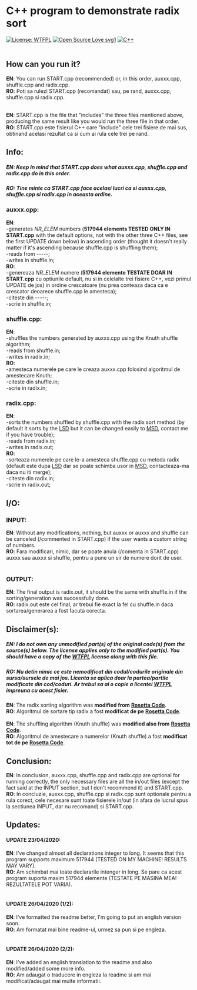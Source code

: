 # C++ program to demonstrate radix sort
[![License: WTFPL](https://img.shields.io/badge/License-WTFPL-brightgreen.svg)](http://www.wtfpl.net/about/)
[![Open Source Love svg1](https://badges.frapsoft.com/os/v1/open-source.svg?v=103)](https://github.com/ellerbrock/open-source-badges/)
[![C++](https://img.shields.io/badge/C%2B%2B-g%2B%2B-blue)](http://cplusplus.com/) <br> <br>

## How can you run it?

**EN**: You can run START.cpp (recommended) or, in this order, auxxx.cpp, shuffle.cpp and radix.cpp.  <br>
**RO**: Poti sa rulezi START.cpp (recomandat) sau, pe rand, auxxx.cpp, shuffle.cpp si radix.cpp. <br> <br>

**EN**: START.cpp is the file that "includes" the three files mentioned above, producing the same result like you would run the three file in that order. <br>
**RO**: START.cpp este fisierul C++ care "include" cele trei fisiere de mai sus, obtinand acelasi rezultat ca si cum ai rula cele trei pe rand.

## Info:

##### EN: Keep in mind that START.cpp does what auxxx.cpp, shuffle.cpp and radix.cpp do in this order.
##### RO: Tine minte ca START.cpp face acelasi lucri ca si auxxx.cpp, shuffle.cpp si radix.cpp in aceasta ordine.

### auxxx.cpp:
**EN**: <br>
 -generates *NR_ELEM* numbers (**517944 elements TESTED ONLY IN START.cpp** with the default options, not with the other three C++ files, see the first UPDATE down below) in ascending order (thought it doesn't really matter if it's ascending because shuffle.cpp is shuffling them); <br>
 -reads from -----; <br>
 -writes in shuffle.in; <br>
**RO**: <br>
 -genereaza *NR_ELEM* numere (**517944 elemente TESTATE DOAR IN START.cpp** cu optiunile default, nu si in celelalte trei fisiere C++, vezi primul UPDATE de jos) in ordine crescatoare (nu prea conteaza daca ca e crescator deoarece shuffle.cpp le amesteca); <br>
 -citeste din -----; <br>
 -scrie in shuffle.in; <br> 


### shuffle.cpp:
**EN**: <br>
 -shuffles the numbers generated by auxxx.cpp using the Knuth shuffle algorithm; <br>
 -reads from shuffle.in; <br>
 -writes in radix.in; <br>
**RO**: <br>
 -amesteca numerele pe care le creaza auxxx.cpp folosind algoritmul de amestecare Knuth; <br>
 -citeste din shuffle.in; <br>
 -scrie in radix.in; <br>

### radix.cpp:
**EN**: <br>
 -sorts the numbers shuffled by shuffle.cpp with the radix sort method (by default it sorts by the [LSD][lsd] but it can be changed easily to [MSD][msd], contact me if you have trouble); <br>
 -reads from radix.in; <br>
 -writes in radix.out; <br>
**RO**: <br>
 -sorteaza numerele pe care le-a amesteca shuffle.cpp cu metoda radix (default este dupa [LSD][lsd] dar se poate schimba usor in [MSD][msd], contacteaza-ma daca nu iti merge); <br>
 -citeste din radix.in; <br>
 -scrie in radix.out; <br>

## I/O:
### INPUT:
**EN**: Without any modifications, nothing, but auxxx or auxxx and shuffle can be canceled (/commented in START.cpp) if the user wants a custom string of numbers. <br>
**RO**: Fara modificari, nimic, dar se poate anula (/comenta in START.cpp) auxxx sau auxxx si shuffle, pentru a pune un sir de numere dorit de user. <br> <br>
### OUTPUT:
**EN**: The final output is radix.out, it should be the same with shuffle.in if the sorting/generation was successfully done. <br>
**RO**: radix.out este cel final, ar trebui fie exact la fel cu shuffle.in daca sortarea/generarea a fost facuta corecta.

## Disclaimer(s):
##### EN: I do not own any unmodified part(s) of the original code(s) from the source(s) below. The license applies only to the modified part(s). You should have a copy of the [WTFPL][wtfpl] license along with this file.
##### RO: Nu detin nimic ce este nemodificat din codul/codurile originale din sursa/sursele de mai jos. Licenta se aplica doar la partea/partile modificate din cod/coduri. Ar trebui sa ai o copie a licentei [WTFPL][wtfpl] impreuna cu acest fisier.
**EN**: The radix sorting algorithm was **modified from** [**Rosetta Code**][rcr]. <br>
**RO**: Algoritmul de sortare tip radix a fost **modificat de pe** [**Rosetta Code**][rcr]. <br> <br>
**EN**: The shuffling algorithm (Knuth shuffle) was **modified also from** [**Rosetta Code**][rcs]. <br>
**RO**: Algoritmul de amestecare a numerelor (Knuth shuffle) a fost **modificat tot de pe** [**Rosetta Code**][rcs]. <br>


## Conclusion:
**EN**: In conclusion, auxxx.cpp, shuffle.cpp and radix.cpp are optional for running correctly, the only necessary files are all the in/out files (except the fact said at the INPUT section, but I don't recommend it) and START.cpp. <br>
**RO**: In concluzie, auxxx.cpp, shuffle.cpp si radix.cpp sunt optionale pentru a rula corect, cele necesare sunt toate fisierele in/out (in afara de lucrul spus la sectiunea INPUT, dar nu recomand) si START.cpp.

## Updates:
#### UPDATE 23/04/2020: <br> 
**EN**: I've changed almost all declarations integer to long. It seems that this program supports maximum 517944 (TESTED ON MY MACHINE! RESULTS MAY VARY). <br>
**RO**: Am schimbat mai toate declararile intenger in long. Se pare ca acest program suporta maxim 517944 elemente (TESTATE PE MASINA MEA! REZULTATELE POT VARIA). <br> <br>
#### UPDATE 26/04/2020 (1/2): <br>
**EN**: I've formatted the readme better, I'm going to put an english version soon. <br>
**RO**: Am formatat mai bine readme-ul, urmez sa pun si pe engleza. <br> <br>
#### UPDATE 26/04/2020 (2/2): <br>
**EN**: I've added an english translation to the readme and also modified/added some more info. <br>
**RO**: Am adaugat o traducere in engleza la readme si am mai modificat/adaugat mai multe informatii.

[lsd]: https://en.wikipedia.org/wiki/Radix_sort#Least_significant_digit
[msd]: https://en.wikipedia.org/wiki/Radix_sort#Most_significant_digit
[rcr]: http://rosettacode.org/wiki/Sorting_algorithms/Radix_sort#C.2B.2B
[rcs]: http://rosettacode.org/wiki/Knuth_shuffle#C.2B.2B
[wtfpl]: http://www.wtfpl.net/about/
